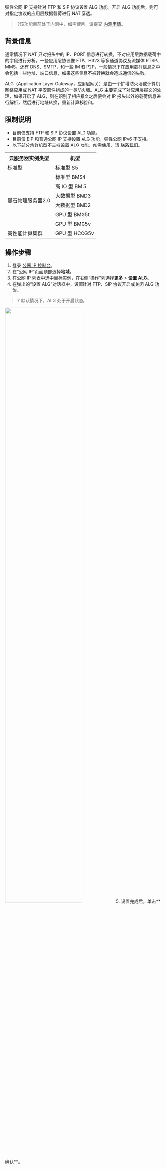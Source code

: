 弹性公网 IP 支持针对 FTP 和 SIP 协议设置 ALG 功能。开启 ALG 功能后，则可对指定协议的应用层数据载荷进行 NAT 穿透。
>?该功能目前处于内测中，如需使用，请提交 [内测申请](https://cloud.tencent.com/apply/p/7a8h6lgesmg)。
>


## 背景信息
通常情况下 NAT 只对报头中的 IP、PORT 信息进行转换，不对应用层数据载荷中的字段进行分析。一些应用层协议像 FTP、H323 等多通道协议及流媒体 RTSP、MMS，还有 DNS、SMTP，和一些 IM 和 P2P，一般情况下在应用载荷信息之中会包括一些地址、端口信息，如果这些信息不被转换就会造成通信的失败。

ALG（Application Layer Gateway，应用层网关）是由一个扩增防火墙或计算机网络应用或 NAT 平安部件组成的一类防火墙。ALG 主要完成了对应用层报文的处理，如果开启了 ALG，则在识别了相应报文之后便会对 IP 报头以外的载荷信息进行解析，然后进行地址转换，重新计算校验和。

## 限制说明
- 目前仅支持 FTP 和 SIP 协议设置 ALG 功能。
- 目前仅 EIP 和普通公网 IP 支持设置 ALG 功能，弹性公网 IPv6 不支持。
- 以下部分集群机型不支持设置 ALG 功能，如需使用，请 [联系我们](https://cloud.tencent.com/document/product/1199/59721)。
<table>
<tbody>
<tr>
<th>云服务器实例类型</th>
<th>机型</th>
</tr>
<tr>
<td>标准型</td>
<td>标准型 S5</td>
</tr>
<tr>
<td rowspan="6">黑石物理服务器2.0</td>
<td>标准型 BMS4</td>
</tr>
<tr>
<td>高 IO 型 BMI5</td>
</tr>
<tr>
<td>大数据型 BMD3</td>
</tr>
<tr>
<td>大数据型 BMD2</td>
</tr>
<tr>		<td>GPU 型 BMG5t</td>
</tr>
<tr>
<td>GPU 型 BMG5v</td>
</tr>
<tr>
<td>高性能计算集群</td>
<td>GPU 型 HCCG5v</td>
</tr>
</tbody>
</table>


## 操作步骤
1. 登录 [公网 IP 控制台](https://console.cloud.tencent.com/cvm/eip)。
2. 在“公网 IP”页面顶部选择**地域**。
3. 在公网 IP 列表中选中目标实例，在右侧“操作”列选择**更多** > **设置 ALG**。
4. 在弹出的“设置 ALG”对话框中，设置针对 FTP、SIP 协议开启或关闭 ALG 功能。
>? 默认情况下，ALG 处于开启状态。
>
<img src="https://main.qcloudimg.com/raw/a1744b563b8086c71d11e3a89779e3e0.png" width="70%">
5. 设置完成后，单击**确认**。
